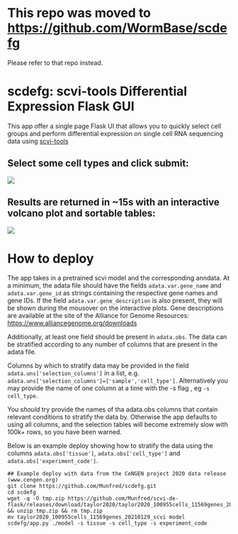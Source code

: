 # This repo was moved to https://github.com/WormBase/scdefg
Please refer to that repo instead.


# scdefg: scvi-tools Differential Expression Flask GUI

This app offer a single page Flask UI that allows you to quickly select cell groups and perform differential expression
on single cell RNA sequencing data using [scvi-tools](https://scvi-tools.org)

## Select some cell types and click submit:

![](https://user-images.githubusercontent.com/12504176/107468161-44bc3580-6b46-11eb-9175-d10e9749f747.png)

## Results are returned in ~15s with an interactive volcano plot and sortable tables:

![](https://user-images.githubusercontent.com/12504176/107468037-07f03e80-6b46-11eb-8b27-9bccc3b5e9a6.png)

# How to deploy

The app takes in a pretrained scvi model and the corresponding anndata. At a minimum, the adata file should have the
fields `adata.var.gene_name` and `adata.var.gene_id` as strings containing the respective gene names and gene IDs. If
the field
`adata.var.gene_description` is also present, they will be shown during the mousover on the interactive plots. Gene
descriptions are available at the site of the Alliance for Genome Resources: https://www.alliancegenome.org/downloads

Additionally, at least one field should be present in `adata.obs`. The data can be stratified according to any 
number of columns that are present in the adata file.

Columns by which to stratify data may be provided in the field `adata.uns['selection_columns']`
in a list, e.g. `adata.uns['selection_columns']=['sample','cell_type']`. Alternatively you may provide the name
of one column at a time with the -s flag , eg `-s cell_type`.

You _should_ try provide the names of tha adata.obs columns that contain relevant conditions to stratify the data by.
Otherwise the app defaults to using all columns, and the selection tables will become extremely slow with 100k+ rows,
so you have been warned.

Below is an example deploy showing how to stratify the data using the columns `adata.obs['tissue']`, 
`adata.obs['cell_type']` and `adata.obs['experiment_code']`. 
```
## Example deploy with data from the CeNGEN project 2020 data release (www.cengen.org)
git clone https://github.com/Munfred/scdefg.git
cd scdefg
wget -q -O tmp.zip https://github.com/Munfred/scvi-de-flask/releases/download/taylor2020/taylor2020_100955cells_11569genes_20210129_scvi.zip && unzip tmp.zip && rm tmp.zip
mv taylor2020_100955cells_11569genes_20210129_scvi model
scdefg/app.py ./model -s tissue -s cell_type -s experiment_code
```
